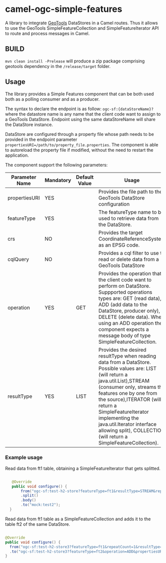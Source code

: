 # camel-ogc-simple-features

A library to integrate [GeoTools](https://www.geotools.org/) DataStores in a Camel routes. Thus it allows to use the GeoTools SimpleFeatureCollection and SimpleFeatureIterator API to route and process messages in Camel.


## BUILD

``mvn clean install -Prelease`` will produce a zip package comprising geotools dependency in the ``/release/target`` folder.

## Usage

The library provides a Simple Features component that can be both used both as a polling consumer and as a producer.

The syntax to declare the endpoint is as follow:
``ogc-sf:{dataStoreName}?`` where the datastore name is any name that the client code want to assign to a GeoTools DataStore. Endpoint using the same dataStoreName will share the DataStore instance.

DataStore are configured through a property file whose path needs to be provided in the endpoint parameter ``propertiesURI=/path/to/property_file.properties``. The component is able to autoreload the property  file if modified, without the need to restart the application.

The component support the following parameters:

| Parameter Name | Mandatory | Default Value | Usage                                                                                                                                                                                                                                                                                                                                                                  |
|----------------|-----------|---------------|------------------------------------------------------------------------------------------------------------------------------------------------------------------------------------------------------------------------------------------------------------------------------------------------------------------------------------------------------------------------|
| propertiesURI  | YES       |               | Provides the file path to the GeoTools DataStore configuration                                                                                                                                                                                                                                                                                                         |
| featureType    | YES       |               | The featureType name to be used to retrieve data from the DataStore.                                                                                                                                                                                                                                                                                                   |
| crs            | NO        |               | Provides the target CoordinateReferenceSystem as an EPSG code.                                                                                                                                                                                                                                                                                                         |
| cqlQuery       | NO        |               | Provides a cql filter to use to read or delete data from a GeoTools DataStore                                                                                                                                                                                                                                                                                          |
| operation      | YES       | GET           | Provides the operation that the client code want to perform on DataStore. Suppported operations types are: GET (read data), ADD (add data to the DataStore, producer only), DELETE (delete data).  When using an ADD operation the component expects a message body of type SimpleFeatureCollection.                                                                   |
| resultType     | YES       | LIST          | Provides the desired resultType when reading data from a DataStore.  Possible values are: LIST (will return a java.util.List),STREAM (consumer only, streams the features one by one from the source),ITERATOR (will return a SimpleFeatureIterator implementing the java.util.Iterator interface allowing split), COLLECTION (will return a SimpleFeatureCollection). |

### Example usage

Read data from ft1 table, obtaining a SimpleFeatureIterator that gets splitted.
```java

   @Override
   public void configure() {
       from("ogc-sf:test-h2-store?featureType=ft1&resultType=STREAM&repeatCount=1&propertiesURI=/path/to/datastore.properties")
       .split()
       .body()
       .to("mock:test2");
  }
```

Read data from ft1 table as a SimpleFeatureCollection and adds it to the table ft2 of the same DataStore.
```java

@Override
public void configure() {
  from("ogc-sf:test-h2-store3?featureType=ft1&repeatCount=1&resultType=COLLECTION&propertiesURI=/path/to/datastore.properties")
  .to("ogc-sf:test-h2-store3?featureType=ft2&operation=ADD&propertiesURI=/path/to/datastore.properties");
}
```

